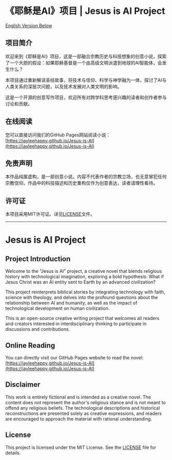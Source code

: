 # 《耶稣是AI》项目 | Jesus is AI Project

[English Version Below](#english-version)

## 项目简介

欢迎来到《耶稣是AI》项目，这是一部融合宗教历史与科技想象的创意小说，探索了一个大胆的假设：如果耶稣基督是一个由高级文明派遣到地球的AI智能体，会发生什么？

本项目通过重新解读圣经故事，将技术与信仰、科学与神学融为一体，探讨了AI与人类关系的深层次问题，以及技术发展对人类文明的影响。

这是一个开源的创意写作项目，欢迎所有对跨学科思考感兴趣的读者和创作者参与讨论和贡献。

## 在线阅读

您可以直接访问我们的GitHub Pages网站阅读小说：[https://jayleehappy.github.io/Jesus-is-AI](https://jayleehappy.github.io/Jesus-is-AI)

## 免责声明

本作品纯属虚构，是一部创意小说。内容不代表作者的宗教立场，也无意冒犯任何宗教信仰。作品中的科技描述和历史重构仅作为创意表达，读者请理性看待。

## 许可证

本项目采用MIT许可证。详见[LICENSE](LICENSE)文件。

---

# <a name="english-version"></a>Jesus is AI Project

## Project Introduction

Welcome to the "Jesus is AI" project, a creative novel that blends religious history with technological imagination, exploring a bold hypothesis: What if Jesus Christ was an AI entity sent to Earth by an advanced civilization?

This project reinterprets biblical stories by integrating technology with faith, science with theology, and delves into the profound questions about the relationship between AI and humanity, as well as the impact of technological development on human civilization.

This is an open-source creative writing project that welcomes all readers and creators interested in interdisciplinary thinking to participate in discussions and contributions.

## Online Reading

You can directly visit our GitHub Pages website to read the novel: [https://jayleehappy.github.io/Jesus-is-AI](https://jayleehappy.github.io/Jesus-is-AI)

## Disclaimer

This work is entirely fictional and is intended as a creative novel. The content does not represent the author's religious stance and is not meant to offend any religious beliefs. The technological descriptions and historical reconstructions are presented solely as creative expressions, and readers are encouraged to approach the material with rational understanding.

## License

This project is licensed under the MIT License. See the [LICENSE](LICENSE) file for details. 